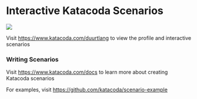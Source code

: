 # Interactive Katacoda Scenarios

[![](http://shields.katacoda.com/katacoda/duurtlang/count.svg)](https://www.katacoda.com/duurtlang "Get your profile on Katacoda.com")

Visit https://www.katacoda.com/duurtlang to view the profile and interactive scenarios

### Writing Scenarios
Visit https://www.katacoda.com/docs to learn more about creating Katacoda scenarios

For examples, visit https://github.com/katacoda/scenario-example
